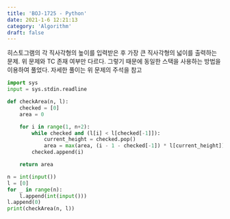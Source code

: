 ```yaml
---
title: 'BOJ-1725 - Python'
date: 2021-1-6 12:21:13
category: 'Algorithm'
draft: false
---
```

히스토그램의 각 직사각형의 높이를 입력받은 후 가장 큰 직사각형의 넓이를 출력하는 문제. 위 문제와 TC 존재 여부만 다르다. 그렇기 때문에 동일한 스택을 사용하는 방법을 이용하여 풀었다. 자세한 풀이는 위 문제의 주석을 참고
```python
import sys
input = sys.stdin.readline

def checkArea(n, l):
    checked = [0]
    area = 0

    for i in range(1, n+2):
        while checked and (l[i] < l[checked[-1]]):
            current_height = checked.pop()
            area = max(area, (i - 1 - checked[-1]) * l[current_height])
        checked.append(i)

    return area

n = int(input())
l = [0]
for _ in range(n):
    l.append(int(input()))
l.append(0)
print(checkArea(n, l))

```